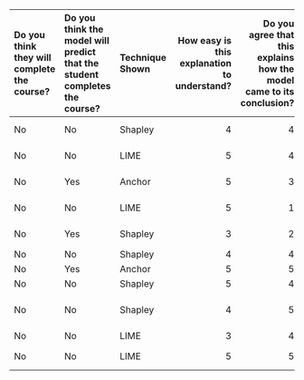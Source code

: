 | Do you think they will complete the course?   | Do you think the model will predict that the student completes the course?   | Technique Shown   |   How easy is this explanation to understand? |   Do you agree that this explains how the model came to its conclusion? |   Minutes | Coded Experience with ML           |
|:----------------------------------------------|:-----------------------------------------------------------------------------|:------------------|----------------------------------------------:|------------------------------------------------------------------------:|----------:|:-----------------------------------|
| No                                            | No                                                                           | Shapley           |                                             4 |                                                                       4 |   33.3667 | 1:No ML Experience                 |
| No                                            | No                                                                           | LIME              |                                             5 |                                                                       4 |   52.3833 | 5:Completed ML Course              |
| No                                            | Yes                                                                          | Anchor            |                                             5 |                                                                       3 |   65.2167 | 1:No ML Experience                 |
| No                                            | No                                                                           | LIME              |                                             5 |                                                                       1 |   58.95   | 1:No ML Experience                 |
| No                                            | Yes                                                                          | Shapley           |                                             3 |                                                                       2 |   65.3167 | 1:No ML Experience                 |
| No                                            | No                                                                           | Shapley           |                                             4 |                                                                       4 |   42.15   | 2:Dabbled in ML                    |
| No                                            | Yes                                                                          | Anchor            |                                             5 |                                                                       5 |   23.1167 | 2:Dabbled in ML                    |
| No                                            | No                                                                           | Shapley           |                                             5 |                                                                       4 |  nan      | 2:Dabbled in ML                    |
| No                                            | No                                                                           | Shapley           |                                             4 |                                                                       5 |  nan      | 3:Extracurricular Experience in ML |
| No                                            | No                                                                           | LIME              |                                             3 |                                                                       4 |   26.6833 | 2:Dabbled in ML                    |
| No                                            | No                                                                           | LIME              |                                             5 |                                                                       5 |   24.4167 | 4:Enrolled In ML Course            |